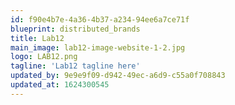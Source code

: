 ```yaml
---
id: f90e4b7e-4a36-4b37-a234-94ee6a7ce71f
blueprint: distributed_brands
title: Lab12
main_image: lab12-image-website-1-2.jpg
logo: LAB12.png
tagline: 'Lab12 tagline here'
updated_by: 9e9e9f09-d942-49ec-a6d9-c55a0f708843
updated_at: 1624300545
---
```


